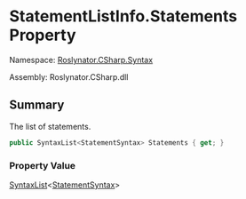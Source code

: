 # StatementListInfo\.Statements Property

Namespace: [Roslynator.CSharp.Syntax](../../README.md)

Assembly: Roslynator\.CSharp\.dll

## Summary

The list of statements\.

```csharp
public SyntaxList<StatementSyntax> Statements { get; }
```

### Property Value

[SyntaxList](https://docs.microsoft.com/en-us/dotnet/api/microsoft.codeanalysis.syntaxlist-1)\<[StatementSyntax](https://docs.microsoft.com/en-us/dotnet/api/microsoft.codeanalysis.csharp.syntax.statementsyntax)>

